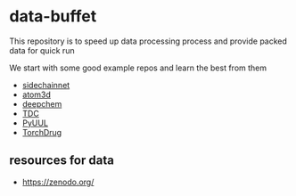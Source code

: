 # data-buffet
This repository is to speed up data processing process and provide packed data for quick run

We start with some good example repos and learn the best from them
* [sidechainnet](https://github.com/jonathanking/sidechainnet)
* [atom3d](https://github.com/drorlab/atom3d)
* [deepchem](https://github.com/deepchem/deepchem)
* [TDC](https://github.com/mims-harvard/TDC)
* [PyUUL](https://bitbucket.org/grogdrinker/pyuul/src/master/)
* [TorchDrug](https://torchdrug.ai/)

## resources for data
* https://zenodo.org/
